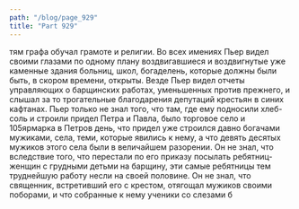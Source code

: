```yaml
---
path: "/blog/page_929"
title: "Part 929"
---
```


тям графа обучал грамоте и религии. Во всех имениях Пьер видел своими глазами по одному плану воздвигавшиеся и воздвигнутые уже каменные здания больниц, школ, богаделень, которые должны были быть, в скором времени, открыты. Везде Пьер видел отчеты управляющих о барщинских работах, уменьшенных против прежнего, и слышал за то трогательные благодарения депутаций крестьян в синих кафтанах.
Пьер только не знал того, что там, где ему подносили хлеб-соль и строили придел Петра и Павла, было торговое село и 105ярмарка в Петров день, что придел уже строился давно богачами мужиками, села, теми, которые явились к нему, а что девять десятых мужиков этого села были в величайшем разорении. Он не знал, что вследствие того, что перестали по его приказу посылать ребятниц-женщин с грудными детьми на барщину, эти самые ребятницы тем труднейшую работу несли на своей половине. Он не знал, что священник, встретивший его с крестом, отягощал мужиков своими поборами, и что собранные к нему ученики со слезами б
